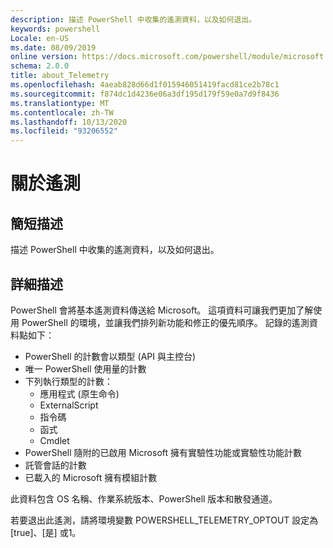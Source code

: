 ```yaml
---
description: 描述 PowerShell 中收集的遙測資料，以及如何退出。
keywords: powershell
Locale: en-US
ms.date: 08/09/2019
online version: https://docs.microsoft.com/powershell/module/microsoft.powershell.core/about/about_telemetry?view=powershell-7&WT.mc_id=ps-gethelp
schema: 2.0.0
title: about_Telemetry
ms.openlocfilehash: 4aeab828d66d1f015946051419facd81ce2b78c1
ms.sourcegitcommit: f874dc1d4236e06a3df195d179f59e0a7d9f8436
ms.translationtype: MT
ms.contentlocale: zh-TW
ms.lasthandoff: 10/13/2020
ms.locfileid: "93206552"
---
```

# <a name="about-telemetry"></a>關於遙測

## <a name="short-description"></a>簡短描述

描述 PowerShell 中收集的遙測資料，以及如何退出。

## <a name="long-description"></a>詳細描述

PowerShell 會將基本遙測資料傳送給 Microsoft。
這項資料可讓我們更加了解使用 PowerShell 的環境，並讓我們排列新功能和修正的優先順序。
記錄的遙測資料點如下：

- PowerShell 的計數會以類型 (API 與主控台) 
- 唯一 PowerShell 使用量的計數
- 下列執行類型的計數：
  - 應用程式 (原生命令) 
  - ExternalScript
  - 指令碼
  - 函式
  - Cmdlet
- PowerShell 隨附的已啟用 Microsoft 擁有實驗性功能或實驗性功能計數
- 託管會話的計數
- 已載入的 Microsoft 擁有模組計數

此資料包含 OS 名稱、作業系統版本、PowerShell 版本和散發通道。

若要退出此遙測，請將環境變數 POWERSHELL_TELEMETRY_OPTOUT 設定為 [true]、[是] 或1。
